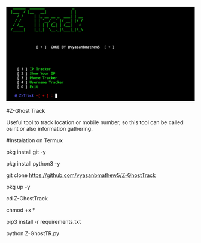 ![Screenshot](https://github.com/vyasanbmathew5/Z-GhostTrack/blob/main/.github/20240102_074626.jpg)

#Z-Ghost Track


Useful tool to track location or mobile number, so this tool can be called osint or also information gathering.


#Instalation on Termux

pkg install git -y

pkg install python3 -y

git clone https://github.com/vyasanbmathew5/Z-GhostTrack

pkg up -y

cd Z-GhostTrack

chmod +x *

pip3 install -r requirements.txt

python Z-GhostTR.py
